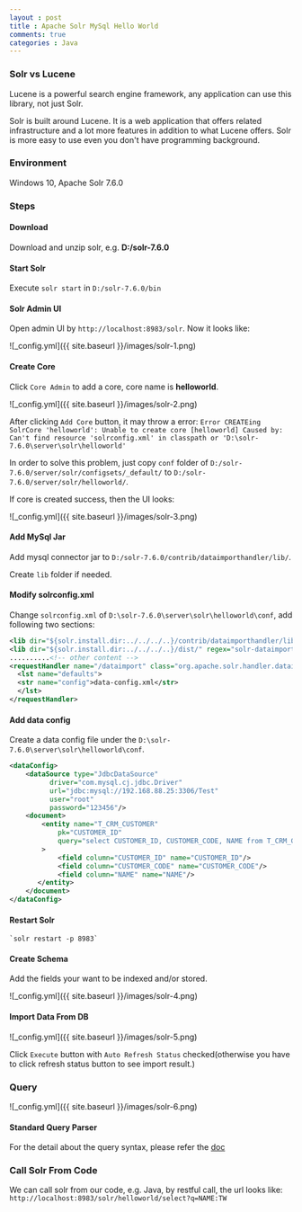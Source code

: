 ```yaml
---
layout : post
title : Apache Solr MySql Hello World
comments: true
categories : Java
---
```


### Solr vs Lucene

  Lucene is a powerful search engine framework, any application can use this library, not just Solr.
  
  Solr is built around Lucene. It is a web application that offers related infrastructure and 
  a lot more features in addition to what Lucene offers. Solr is more easy to use even you don't have programming background.

### Environment

  Windows 10, Apache Solr 7.6.0
  
### Steps

#### Download

  Download and unzip solr, e.g. **D:/solr-7.6.0**
  
#### Start Solr

  Execute `solr start` in `D:/solr-7.6.0/bin`
  
#### Solr Admin UI

  Open admin UI by `http://localhost:8983/solr`. Now it looks like:
  
  ![_config.yml]({{ site.baseurl }}/images/solr-1.png)
  
#### Create Core

  Click `Core Admin` to add a core, core name is **helloworld**.
  
  ![_config.yml]({{ site.baseurl }}/images/solr-2.png)
  
  After clicking `Add Core` button, it may throw a error:
  `Error CREATEing SolrCore 'helloworld': Unable to create core [helloworld] Caused by: Can't find resource 'solrconfig.xml' in classpath or 'D:\solr-7.6.0\server\solr\helloworld'`
  
  In order to solve this problem, just copy `conf` folder of `D:/solr-7.6.0/server/solr/configsets/_default/` to
  `D:/solr-7.6.0/server/solr/helloworld/`.
  
  If core is created success, then the UI looks:
  
  ![_config.yml]({{ site.baseurl }}/images/solr-3.png)
  
#### Add MySql Jar

  Add mysql connector jar to `D:/solr-7.6.0/contrib/dataimporthandler/lib/`.
  
  Create `lib` folder if needed.
  
#### Modify solrconfig.xml

  Change `solrconfig.xml` of `D:\solr-7.6.0\server\solr\helloworld\conf`, add following two sections:
  
  ```xml
  <lib dir="${solr.install.dir:../../../..}/contrib/dataimporthandler/lib" regex=".*\.jar" />
  <lib dir="${solr.install.dir:../../../..}/dist/" regex="solr-dataimporthandler-.*\.jar" />
  ..........<!-- other content -->
  <requestHandler name="/dataimport" class="org.apache.solr.handler.dataimport.DataImportHandler">
    <lst name="defaults">
    <str name="config">data-config.xml</str>
    </lst>
  </requestHandler>
  ```
  
#### Add data config

  Create a data config file under the `D:\solr-7.6.0\server\solr\helloworld\conf`.
  
  ```xml
  <dataConfig>
      <dataSource type="JdbcDataSource"
            driver="com.mysql.cj.jdbc.Driver"
            url="jdbc:mysql://192.168.88.25:3306/Test"
            user="root"
            password="123456"/>
      <document>
          <entity name="T_CRM_CUSTOMER"
              pk="CUSTOMER_ID"
              query="select CUSTOMER_ID, CUSTOMER_CODE, NAME from T_CRM_CUSTOMER"
          >
              <field column="CUSTOMER_ID" name="CUSTOMER_ID"/>
              <field column="CUSTOMER_CODE" name="CUSTOMER_CODE"/>
              <field column="NAME" name="NAME"/>
         </entity>
      </document>
  </dataConfig>
  ```
  
#### Restart Solr
  
    `solr restart -p 8983`
    
#### Create Schema

  Add the fields your want to be indexed and/or stored.
  
  ![_config.yml]({{ site.baseurl }}/images/solr-4.png)
  
#### Import Data From DB

  ![_config.yml]({{ site.baseurl }}/images/solr-5.png)
  
  Click `Execute` button with `Auto Refresh Status` checked(otherwise you have to click refresh status button to see import result.)
  
### Query

  ![_config.yml]({{ site.baseurl }}/images/solr-6.png)
  
#### Standard Query Parser

  For the detail about the query syntax, please refer the [doc](https://lucene.apache.org/solr/guide/7_6/the-standard-query-parser.html)
  
### Call Solr From Code
  
  We can call solr from our code, e.g. Java, by restful call, the url looks like: `http://localhost:8983/solr/helloworld/select?q=NAME:TW`
